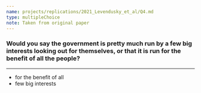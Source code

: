 ```yaml
---
name: projects/replications/2021_Levendusky_et_al/Q4.md
type: multipleChoice
note: Taken from original paper
---
```


### Would you say the government is pretty much run by a few big interests looking out for themselves, or that it is run for the benefit of all the people?

---

- for the benefit of all 
- few big interests
